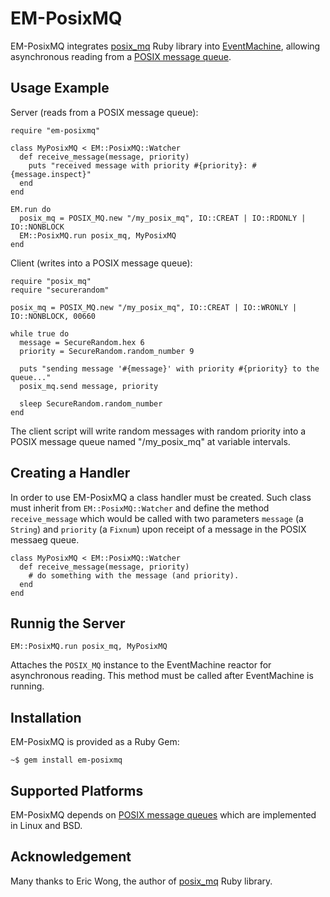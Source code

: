 # EM-PosixMQ

EM-PosixMQ integrates [posix_mq](http://bogomips.org/ruby_posix_mq) Ruby library into [EventMachine](http://rubyeventmachine.com), allowing asynchronous reading from a [POSIX message queue](http://linux.die.net/man/7/mq_overview).


## Usage Example

Server (reads from a POSIX message queue):
 
    require "em-posixmq"
    
    class MyPosixMQ < EM::PosixMQ::Watcher
      def receive_message(message, priority)
        puts "received message with priority #{priority}: #{message.inspect}"
      end
    end

    EM.run do
      posix_mq = POSIX_MQ.new "/my_posix_mq", IO::CREAT | IO::RDONLY | IO::NONBLOCK
      EM::PosixMQ.run posix_mq, MyPosixMQ
    end

Client (writes into a POSIX message queue):

    require "posix_mq"
    require "securerandom"
    
    posix_mq = POSIX_MQ.new "/my_posix_mq", IO::CREAT | IO::WRONLY | IO::NONBLOCK, 00660
    
    while true do
      message = SecureRandom.hex 6
      priority = SecureRandom.random_number 9
      
      puts "sending message '#{message}' with priority #{priority} to the queue..."
      posix_mq.send message, priority
      
      sleep SecureRandom.random_number
    end

The client script will write random messages with random priority into a POSIX message queue named "/my_posix_mq" at variable intervals.



## Creating a Handler

In order to use EM-PosixMQ a class handler must be created. Such class must inherit from `EM::PosixMQ::Watcher` and define the method `receive_message` which would be called with two parameters `message` (a `String`) and `priority` (a `Fixnum`) upon receipt of a message in the POSIX messaeg queue.

    class MyPosixMQ < EM::PosixMQ::Watcher
      def receive_message(message, priority)
        # do something with the message (and priority).
      end
    end


## Runnig the Server

    EM::PosixMQ.run posix_mq, MyPosixMQ

Attaches the `POSIX_MQ` instance to the EventMachine reactor for asynchronous reading. This method must be called after EventMachine is running.


## Installation

EM-PosixMQ is provided as a Ruby Gem:

    ~$ gem install em-posixmq


## Supported Platforms

EM-PosixMQ depends on [POSIX message queues](http://linux.die.net/man/7/mq_overview) which are implemented in Linux and BSD.


## Acknowledgement

Many thanks to Eric Wong, the author of [posix_mq](http://bogomips.org/ruby_posix_mq) Ruby library.
